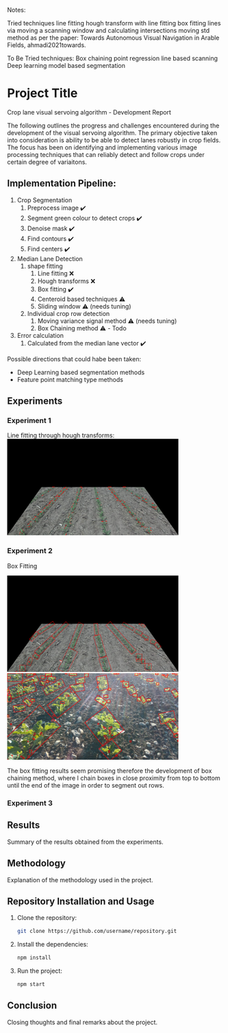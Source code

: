 Notes:

Tried techniques
line fitting
hough transform with line fitting
box fitting
lines via moving a scanning window and calculating intersections
moving std method as per the paper: Towards Autonomous Visual Navigation in Arable Fields, ahmadi2021towards.

To Be Tried techniques:
Box chaining 
point regression
line based scanning
Deep learning model based segmentation



# Project Title
Crop lane visual servoing algorithm - Development Report

The following outlines the progress and challenges encountered during the development of the visual servoing algorithm. The primary objective taken into consideration is ability to be able to detect lanes robustly in crop fields. The focus has been on identifying and implementing various image processing techniques that can reliably detect and follow crops under certain degree of variaitons.

## Implementation Pipeline:
1. Crop Segmentation
    1. Preprocess image ✔️
    2. Segment green colour to detect crops ✔️ 
    3. Denoise mask ✔️
    4. Find contours ✔️
    5. Find centers ✔️
2. Median Lane Detection
    1. shape fitting
        1. Line fitting ❌
        2. Hough transforms ❌
        3. Box fitting ✔️
        4. Centeroid based techniques ⚠️
        5. Sliding window ⚠️ (needs tuning)
    2. Individual crop row detection
        1. Moving variance signal method ⚠️ (needs tuning)
        2. Box Chaining method ⚠️ - Todo
3. Error calculation
    1. Calculated from the median lane vector ✔️

Possible directions that could habe been taken:
- Deep Learning based segmentation methods
- Feature point matching type methods

## Experiments

### Experiment 1
Line fitting through hough transforms:
<img src="exps/houghLines.png" alt="Line detection" width="400">



### Experiment 2

Box Fitting 

<img src="exps/boxOnLanes.png" alt="Box on crop lanes" width="400">
<img src="exps/boxes.png" alt="Box on crop lanes image 2" width="400" >

The box fitting results seem promising therefore the development of box chaining method, where I chain boxes in close proximity from top to bottom until the end of the image in order to segment out rows.


### Experiment 3



## Results

Summary of the results obtained from the experiments.

## Methodology

Explanation of the methodology used in the project.

## Repository Installation and Usage

1. Clone the repository:

    ```bash
    git clone https://github.com/username/repository.git
    ```

2. Install the dependencies:

    ```bash
    npm install
    ```

3. Run the project:

    ```bash
    npm start
    ```

## Conclusion

Closing thoughts and final remarks about the project.